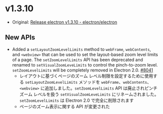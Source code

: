 # v1.3.10

* Original: [Release electron v1.3.10 - electron/electron](https://github.com/electron/electron/releases/tag/v1.3.10)

## New APIs

* Added a `setLayoutZoomLevelLimits` method to `webFrame`, `webContents`, and `<webview>` that can be used to set the layout-based zoom level limits of a page. The `setZoomLevelLimits` API has been deprecated and renamed to `setVisualZoomLeveLimits` to control the pinch-to-zoom level. `setZoomLevelLimits` will be completely removed in Electron 2.0. [#8041](https://github.com/electron/electron/pull/8041)
  * レイアウトに基づくページのズーム レベル制限を設定するために使用する `setLayoutZoomLevelLimits` メソッドを `webFrame`、`webContents`、`<webview>` に追加しました。`setZoomLevelLimits` API は廃止されピンチ ズーム レベルを扱う `setVisualZoomLeveLimits` にリネームされました。`setZoomLevelLimits` は Electron 2.0 で完全に削除されます
  * ページのズーム表示に関する API が変更された

